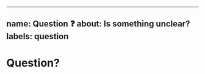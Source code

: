 <!--
SPDX-FileCopyrightText: 2025 SAP SE or an SAP affiliate company

SPDX-License-Identifier: Apache-2.0
-->

---
name: Question ❓
about: Is something unclear?
labels: question
---

# Question?